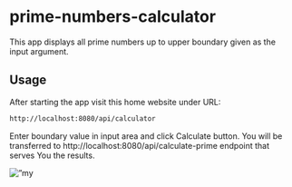# prime-numbers-calculator
This app displays all prime numbers up to upper boundary given as the input argument.

## Usage
After starting the app visit this home website under URL: 
```bash
http://localhost:8080/api/calculator
```

Enter boundary value in input area and click Calculate button. You will be transferred to http://localhost:8080/api/calculate-prime endpoint that serves You the results.

<p align=”center”>
<img width=”200" height=”200" src=”![image](https://github.com/Control11/prime-numbers-calculator/assets/84398641/603a9922-0ab0-4390-8760-042db65dcb78)" alt=”my banner”>
</p>
